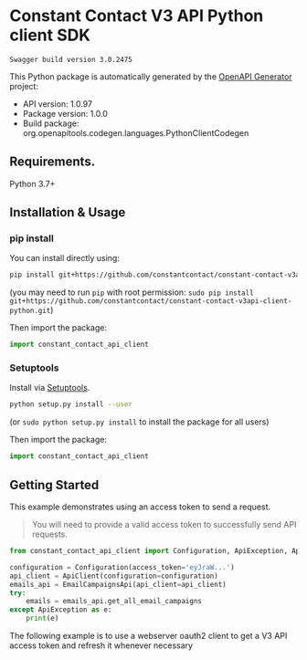 # Constant Contact V3 API Python client SDK
    Swagger build version 3.0.2475

This Python package is automatically generated by the [OpenAPI Generator](https://openapi-generator.tech) project:

- API version: 1.0.97
- Package version: 1.0.0
- Build package: org.openapitools.codegen.languages.PythonClientCodegen

## Requirements.

Python 3.7+

## Installation & Usage
### pip install

You can install directly using:

```sh
pip install git+https://github.com/constantcontact/constant-contact-v3api-client-python.git
```
(you may need to run `pip` with root permission: `sudo pip install git+https://github.com/constantcontact/constant-contact-v3api-client-python.git`)

Then import the package:
```python
import constant_contact_api_client
```

### Setuptools

Install via [Setuptools](http://pypi.python.org/pypi/setuptools).

```sh
python setup.py install --user
```
(or `sudo python setup.py install` to install the package for all users)

Then import the package:
```python
import constant_contact_api_client
```
## Getting Started
This example demonstrates using an access token to send a request.
> You will need to provide a valid access token to successfully send API requests.
```python
from constant_contact_api_client import Configuration, ApiException, ApiClient, EmailCampaignsApi

configuration = Configuration(access_token='eyJraW...')
api_client = ApiClient(configuration=configuration)
emails_api = EmailCampaignsApi(api_client=api_client)
try:
    emails = emails_api.get_all_email_campaigns
except ApiException as e:
    print(e)
```
The following example is to use a webserver oauth2 client to get a V3 API access token and refresh it whenever necessary

